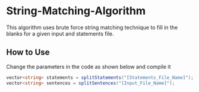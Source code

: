 # String-Matching-Algorithm

This algorithm uses brute force string matching technique to fill in the blanks for a given input and statements file. 

## How to Use 

Change the parameters in the code as shown below and compile it

```c#
vector<string> statements = splitStatements("[Statements_File_Name]");
vector<string> sentences = splitSentences("[Input_File_Name]");
```
